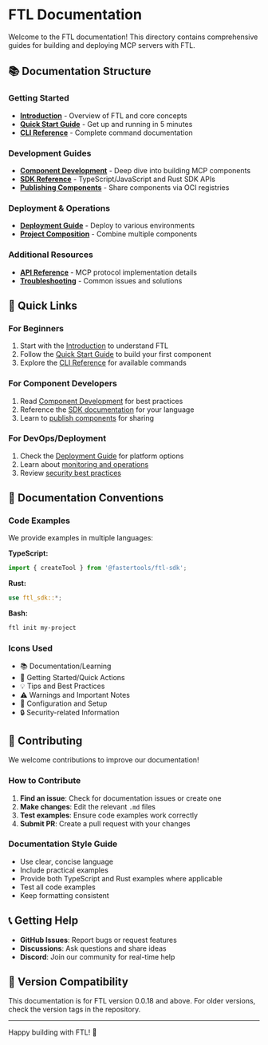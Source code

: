 # FTL Documentation

Welcome to the FTL documentation! This directory contains comprehensive guides for building and deploying MCP servers with FTL.

## 📚 Documentation Structure

### Getting Started
- **[Introduction](./introduction.md)** - Overview of FTL and core concepts
- **[Quick Start Guide](./quickstart.md)** - Get up and running in 5 minutes
- **[CLI Reference](./cli-reference.md)** - Complete command documentation

### Development Guides
- **[Component Development](./components.md)** - Deep dive into building MCP components
- **[SDK Reference](./sdk-reference.md)** - TypeScript/JavaScript and Rust SDK APIs
- **[Publishing Components](./publishing.md)** - Share components via OCI registries

### Deployment & Operations
- **[Deployment Guide](./deployment.md)** - Deploy to various environments
- **[Project Composition](./composition.md)** - Combine multiple components

### Additional Resources
- **[API Reference](./api.md)** - MCP protocol implementation details
- **[Troubleshooting](./troubleshooting.md)** - Common issues and solutions

## 🚀 Quick Links

### For Beginners
1. Start with the [Introduction](./introduction.md) to understand FTL
2. Follow the [Quick Start Guide](./quickstart.md) to build your first component
3. Explore the [CLI Reference](./cli-reference.md) for available commands

### For Component Developers
1. Read [Component Development](./components.md) for best practices
2. Reference the [SDK documentation](./sdk-reference.md) for your language
3. Learn to [publish components](./publishing.md) for sharing

### For DevOps/Deployment
1. Check the [Deployment Guide](./deployment.md) for platform options
2. Learn about [monitoring and operations](./deployment.md#monitoring--logging)
3. Review [security best practices](./deployment.md#security-best-practices)

## 📖 Documentation Conventions

### Code Examples

We provide examples in multiple languages:

**TypeScript:**
```typescript
import { createTool } from '@fastertools/ftl-sdk';
```

**Rust:**
```rust
use ftl_sdk::*;
```

**Bash:**
```bash
ftl init my-project
```

### Icons Used

- 📚 Documentation/Learning
- 🚀 Getting Started/Quick Actions  
- 💡 Tips and Best Practices
- ⚠️ Warnings and Important Notes
- 🔧 Configuration and Setup
- 🔒 Security-related Information

## 🤝 Contributing

We welcome contributions to improve our documentation!

### How to Contribute

1. **Find an issue**: Check for documentation issues or create one
2. **Make changes**: Edit the relevant `.md` files
3. **Test examples**: Ensure code examples work correctly
4. **Submit PR**: Create a pull request with your changes

### Documentation Style Guide

- Use clear, concise language
- Include practical examples
- Provide both TypeScript and Rust examples where applicable
- Test all code examples
- Keep formatting consistent

## 📞 Getting Help

- **GitHub Issues**: Report bugs or request features
- **Discussions**: Ask questions and share ideas
- **Discord**: Join our community for real-time help

## 🔄 Version Compatibility

This documentation is for FTL version 0.0.18 and above. For older versions, check the version tags in the repository.

---

Happy building with FTL! 🎉